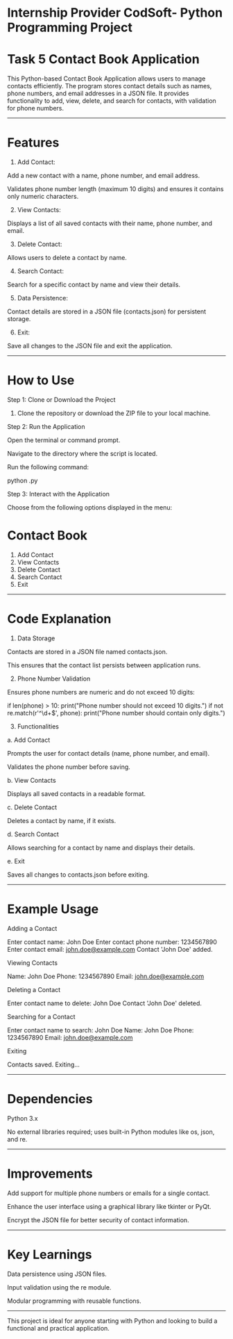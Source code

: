 #  Internship Provider CodSoft- Python Programming Project


#  Task 5 Contact Book Application
This Python-based Contact Book Application allows users to manage contacts efficiently. The program stores contact details such as names, phone numbers, and email addresses in a JSON file. It provides functionality to add, view, delete, and search for contacts, with validation for phone numbers.


---

# Features

1. Add Contact:

Add a new contact with a name, phone number, and email address.

Validates phone number length (maximum 10 digits) and ensures it contains only numeric characters.



2. View Contacts:

Displays a list of all saved contacts with their name, phone number, and email.



3. Delete Contact:

Allows users to delete a contact by name.



4. Search Contact:

Search for a specific contact by name and view their details.



5. Data Persistence:

Contact details are stored in a JSON file (contacts.json) for persistent storage.



6. Exit:

Save all changes to the JSON file and exit the application.





---

# How to Use

Step 1: Clone or Download the Project

1. Clone the repository or download the ZIP file to your local machine.



Step 2: Run the Application

Open the terminal or command prompt.

Navigate to the directory where the script is located.

Run the following command:

python <filename>.py


Step 3: Interact with the Application

Choose from the following options displayed in the menu:

 # Contact Book
1. Add Contact
2. View Contacts
3. Delete Contact
4. Search Contact
5. Exit



---

# Code Explanation

1. Data Storage

Contacts are stored in a JSON file named contacts.json.

This ensures that the contact list persists between application runs.


2. Phone Number Validation

Ensures phone numbers are numeric and do not exceed 10 digits:

if len(phone) > 10:
    print("Phone number should not exceed 10 digits.")
if not re.match(r'^\d+$', phone):
    print("Phone number should contain only digits.")


3. Functionalities

a. Add Contact

Prompts the user for contact details (name, phone number, and email).

Validates the phone number before saving.


b. View Contacts

Displays all saved contacts in a readable format.


c. Delete Contact

Deletes a contact by name, if it exists.


d. Search Contact

Allows searching for a contact by name and displays their details.


e. Exit

Saves all changes to contacts.json before exiting.



---

# Example Usage

Adding a Contact

Enter contact name: John Doe
Enter contact phone number: 1234567890
Enter contact email: john.doe@example.com
Contact 'John Doe' added.

Viewing Contacts

Name: John Doe
Phone: 1234567890
Email: john.doe@example.com

Deleting a Contact

Enter contact name to delete: John Doe
Contact 'John Doe' deleted.

Searching for a Contact

Enter contact name to search: John Doe
Name: John Doe
Phone: 1234567890
Email: john.doe@example.com

Exiting

Contacts saved. Exiting...


---

# Dependencies

Python 3.x

No external libraries required; uses built-in Python modules like os, json, and re.



---

# Improvements

Add support for multiple phone numbers or emails for a single contact.

Enhance the user interface using a graphical library like tkinter or PyQt.

Encrypt the JSON file for better security of contact information.



---

# Key Learnings

Data persistence using JSON files.

Input validation using the re module.

Modular programming with reusable functions.



---

This project is ideal for anyone starting with Python and looking to build a functional and practical application.
